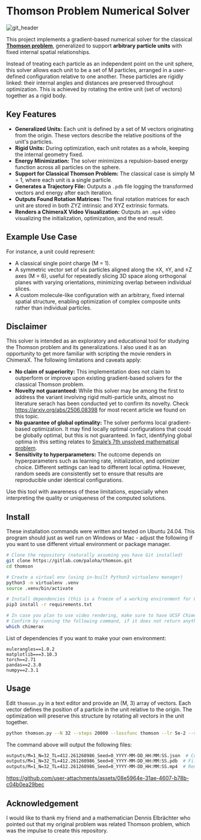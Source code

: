 # Thomson Problem Numerical Solver

![git_header](https://github.com/user-attachments/assets/1a603931-fe18-4e2a-a456-ee2538c3fb2d)

This project implements a gradient-based numerical solver for the classical [**Thomson problem**](https://en.wikipedia.org/wiki/Thomson_problem), generalized to support **arbitrary particle units** with fixed internal spatial relationships.

Instead of treating each particle as an independent point on the unit sphere, this solver allows each unit to be a set of M particles, arranged in a user-defined configuration relative to one another. These particles are rigidly linked: their internal angles and distances are preserved throughout optimization. This is achieved by rotating the entire unit (set of vectors) together as a rigid body.


## Key Features

* **Generalized Units:** Each unit is defined by a set of M vectors originating from the origin. These vectors describe the relative positions of the unit's particles.
* **Rigid Units:** During optimization, each unit rotates as a whole, keeping the internal geometry fixed.
* **Energy Minimization:** The solver minimizes a repulsion-based energy function across all particles on the sphere.
* **Support for Classical Thomson Problem:** The classical case is simply M = 1, where each unit is a single particle.
* **Generates a Trajectory File:** Outputs a `.pdb` file logging the transformed vectors and energy after each iteration.
* **Outputs Found Rotation Matrices:** The final rotation matrices for each unit are stored in both ZYZ intrinsic and XYZ extrinsic formats.
* **Renders a ChimeraX Video Visualization:** Outputs an `.mp4` video visualizing the initialization, optimization, and the end result.


## Example Use Case

For instance, a unit could represent:

* A classical single point charge (M = 1).
* A symmetric vector set of six particles aligned along the ±X, ±Y, and ±Z axes (M = 6), useful for repeatedly slicing 3D space along orthogonal planes with varying orientations, minimizing overlap between individual slices.
* A custom molecule-like configuration with an arbitrary, fixed internal spatial structure, enabling optimization of complex composite units rather than individual particles.


## Disclaimer

This solver is intended as an exploratory and educational tool for studying the Thomson problem and its generalizations. I also used it as an opportunity to get more familiar with scripting the movie renders in ChimeraX. The following limitations and caveats apply:

* **No claim of superiority:** This implementation does not claim to outperform or improve upon existing gradient-based solvers for the classical Thomson problem.
* **Novelty not guaranteed:** While this solver may be among the first to address the variant involving rigid multi-particle units, almost no literature serach has been conducted yet to confirm its novelty. Check https://arxiv.org/abs/2506.08398 for most recent article we found on this topic.
* **No guarantee of global optimality:** The solver performs local gradient-based optimization. It may find locally optimal configurations that could be globally optimal, but this is not guaranteed. In fact, identifying global optima in this setting relates to [Smale’s 7th unsolved mathematical problem](https://en.wikipedia.org/wiki/Smale%27s_problems).
* **Sensitivity to hyperparameters:** The outcome depends on hyperparameters such as learning rate, initialization, and optimizer choice. Different settings can lead to different local optima. However, random seeds are consistently set to ensure that results are reproducible under identical configurations.

Use this tool with awareness of these limitations, especially when interpreting the quality or uniqueness of the computed solutions.


## Install

These installation commands were written and tested on Ubuntu 24.04. This program should just as well run on Windows or Mac - adjust the following if you want to use different virtual environment or package manager.

```bash
# Clone the repository (naturally assuming you have Git installed)
git clone https://gitlab.com/paloha/thomson.git
cd thomson

# Create a virtual env (using in-built Python3 virtualenv manager)
python3 -m virtualenv .venv
source .venv/bin/activate

# Install dependencies (this is a freeze of a working environment for CPU)
pip3 install -r requirements.txt

# In case you plan to use video rendering, make sure to have UCSF ChimeraX program installed and available from commandline
# Confirm by running the following command, if it does not return anything, chimerax is not installed
which chimerax
```

List of dependencies if you want to make your own environment:
```
eulerangles==1.0.2
matplotlib===3.10.3
torch==2.71
pandas==2.3.0
numpy==2.3.1
```


## Usage

Edit `thomson.py` in a text editor and provide an (M, 3) array of vectors. 
Each vector defines the position of a particle in the unit relative to the origin. 
The optimization will preserve this structure by rotating all vectors in the unit together.

``` bash
python thomson.py --N 32 --steps 20000 --lossfunc thomson --lr 5e-2 --snapshot_step 30 --early_stopping 250 --min_grad_norm 0.07 --drop_static --render --video_quality good --seed 0 --device cpu --out_folder outputs
```

The command above will output the following files:
```bash
outputs/M=1_N=32_TL=412.261260986_Seed=0_YYYY-MM-DD_HH:MM:SS.json  # Containing human readable config and results
outputs/M=1_N=32_TL=412.261260986_Seed=0_YYYY-MM-DD_HH:MM:SS.pdb  # File openable in ChimeraX - use command `open file.pdb coordsets true`
outputs/M=1_N=32_TL=412.261260986_Seed=0_YYYY-MM-DD_HH:MM:SS.mp4  # Rendered video
```

https://github.com/user-attachments/assets/08e5964e-31ae-4607-b78b-c04b0ea29bec

## Acknowledgement

I would like to thank my friend and a mathematician Dennis Elbrächter who pointed out that my original problem was related Thomson problem, which was the impulse to create this repository.


